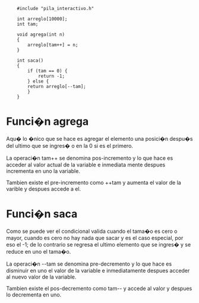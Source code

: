 ```
	#include "pila_interactivo.h"

	int arreglo[10000];
	int tam;

	void agrega(int n)
	{
		arreglo[tam++] = n;
	}

	int saca()
	{
		if (tam == 0) {
			return -1;
		} else {
		return arreglo[--tam];
		}	
	}
```

# Funci�n agrega

Aqu� lo �nico que se hace es agregar el elemento una posici�n despu�s del ultimo que se ingres� o en la 0 si es el primero.

La operaci�n tam++ se denomina pos-incremento y lo que hace es acceder al valor actual de la variable e inmediata mente despues incrementa en uno la variable.

Tambien existe el pre-incremento como ++tam y aumenta el valor de la varible y despues accede a el.

# Funci�n saca

Como se puede ver el condicional valida cuando el tama�o es cero o mayor, cuando es cero no hay nada que sacar y es el caso especial, por eso el -1; de lo contrario se regresa el ultimo elemento que se ingres� y se reduce en uno el tama�o.

La operaci�n --tam se denomina pre-decremento y lo que hace es disminuir en uno el valor de la variable e inmediatamente despues acceder al nuevo valor de la variable.

Tambien existe el pos-decremento como tam-- y accede al valor y despues lo decrementa en uno.